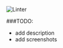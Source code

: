 ![Linter](https://github.com/p4panash/Manga-App-RN/actions/workflows/linter.yml/badge.svg)

###TODO:

- add description
- add screenshots
